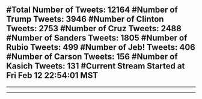 #Total Number of Tweets: 12164 
#Number of Trump Tweets: 3946
#Number of Clinton Tweets: 2753
#Number of Cruz Tweets: 2488
#Number of Sanders Tweets: 1805
#Number of Rubio Tweets: 499
#Number of Jeb! Tweets: 406
#Number of Carson Tweets: 156
#Number of Kasich Tweets: 131
#Current Stream Started at Fri Feb 12 22:54:01 MST
---
---
---
